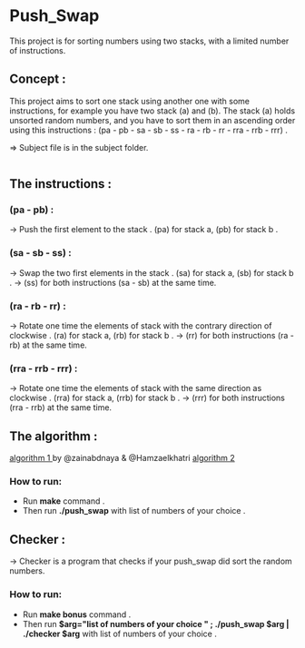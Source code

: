 # Push_Swap

This project is for sorting numbers using two stacks, with a limited number of instructions.

## Concept :

This project aims to sort one stack using another one with some instructions, for example you have two stack (a) and (b).
The stack (a) holds unsorted random numbers, and you have to sort them in an ascending order using this instructions :
(pa - pb - sa - sb - ss - ra - rb - rr - rra - rrb - rrr) .

=> Subject file is in the subject folder.

<img src="">

## The instructions :

### (pa - pb) :
-> Push the first element to the stack . 
(pa) for stack a, (pb) for stack b .
<img src="">

### (sa - sb - ss) :
-> Swap the two first elements in the stack .
(sa) for stack a, (sb) for stack b .
-> (ss) for both instructions (sa - sb) at the same time.
<img src="">

### (ra - rb - rr) :
-> Rotate one time the elements of stack with the contrary direction of clockwise .
(ra) for stack a, (rb) for stack b .
-> (rr) for both instructions (ra - rb) at the same time.
<img src="">

### (rra - rrb - rrr) :
-> Rotate one time the elements of stack with the same direction as clockwise .
(rra) for stack a, (rrb) for stack b .
-> (rrr) for both instructions (rra - rrb) at the same time.
<img src="">

## The algorithm :

<a href="https://diyanazizo13.medium.com/fastest-push-swap-algorithm-2f510028602b">algorithm 1 </a> by @zainabdnaya & @Hamzaelkhatri
<a href="https://medium.com/@jamierobertdawson/push-swap-the-least-amount-of-moves-with-two-stacks-d1e76a71789a"> algorithm 2 </a>

### How to run:
- Run **make** command .
- Then run **./push_swap** with list of numbers of your choice .

## Checker :

-> Checker is a program that checks if your push_swap did sort the random numbers.

### How to run:
- Run **make bonus** command .
- Then run **$arg="list of numbers of your choice " ; ./push_swap $arg | ./checker $arg** with list of numbers of your choice .
